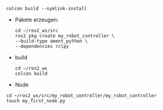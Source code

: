 ```Shell
colcon build --symlink-install
```

- Pakete erzeugen: 
	```Shell
	cd ~/ros2_ws/src
	ros2 pkg create my_robot_controller \ 
	--build-type ament_python \ 
	--dependencies rclpy 
	```

- build 
	```Shell
	cd ~/ros2_ws
	colcon build
	```

- Node 
```Shell
cd ~/ros2_ws/src/my_robot_controller/my_robot_controller
touch my_first_node.py
```